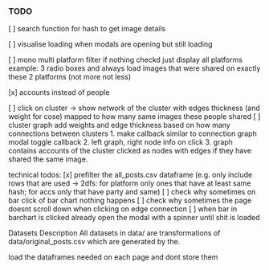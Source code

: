 ### TODO

[ ] search function for hash to get image details

[ ] visualise loading when modals are opening but still loading

[ ] mono multi platform filter if nothing checkd just display all platforms example: 3 radio boxes and always load images that were shared on exactly these 2 platforms (not more not less)

[x] accounts instead of people

[ ] click on cluster -> show network of the cluster with edges thickness (and weight for cose) mapped to how many same images these people shared [ ] cluster graph add weights and edge thickness based on how many connections between clusters
    1. make callback similar to connection graph modal toggle callback
    2. left graph, right node info on click
    3. graph contains accounts of the cluster clicked as nodes with edges if they have shared the same image. 

technical todos: [x] prefilter the all_posts.csv dataframe (e.g. only include rows that are used -> 2dfs: for platform only ones that have at least same hash; for accs only that have party and same) [ ] check why sometimes on bar click of bar chart nothing happens [ ] check why sometimes the page doesnt scroll down when clicking on edge connection [ ] when bar in barchart is clicked already open the modal with a spinner until shit is loaded

Datasets Description
All datasets in data/ are transformations of data/original_posts.csv which are generated by the.

load the dataframes needed on each page and dont store them